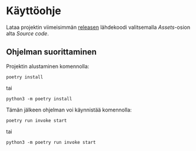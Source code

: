 # Käyttöohje

Lataa projektin viimeisimmän [releasen](https://github.com/Tatkuu/ot-harjoitustyo/releases/tag/Loppupalautus) lähdekoodi valitsemalla _Assets_-osion alta _Source code_.

## Ohjelman suorittaminen

Projektin alustaminen komennolla:
```
poetry install
```
tai 
```
python3 -m poetry install
```
Tämän jälkeen ohjelman voi käynnistää komennolla:
```
poetry run invoke start
```
tai
```
python3 -m poetry run invoke start
```

